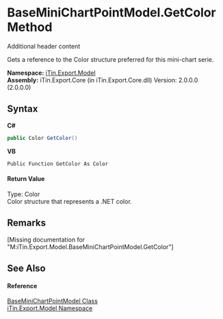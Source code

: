 # BaseMiniChartPointModel.GetColor Method 
Additional header content 

Gets a reference to the Color structure preferred for this mini-chart serie.

**Namespace:**&nbsp;<a href="N_iTin_Export_Model">iTin.Export.Model</a><br />**Assembly:**&nbsp;iTin.Export.Core (in iTin.Export.Core.dll) Version: 2.0.0.0 (2.0.0.0)

## Syntax

**C#**<br />
``` C#
public Color GetColor()
```

**VB**<br />
``` VB
Public Function GetColor As Color
```


#### Return Value
Type: Color<br />Color structure that represents a .NET color.

## Remarks
\[Missing <remarks> documentation for "M:iTin.Export.Model.BaseMiniChartPointModel.GetColor"\]

## See Also


#### Reference
<a href="T_iTin_Export_Model_BaseMiniChartPointModel">BaseMiniChartPointModel Class</a><br /><a href="N_iTin_Export_Model">iTin.Export.Model Namespace</a><br />